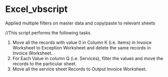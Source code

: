 # Excel_vbscript
Applied multiple filters on master data and copy/paste to relevant sheets

//This script performs the following tasks

1. Move all the records with value 0 in Column K (i.e. Items) in Invoice Worksheet to Exception Worksheet and delete the same records in Invoice Worksheet.
2. For Each Value in column Q (i.e. Services), filter the values and move the records to the particular sheet.
3. Move all the service sheet Records to Output Invoice Worksheet.
